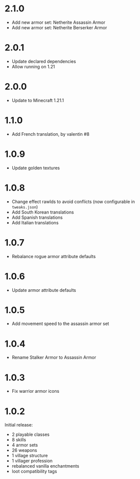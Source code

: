 # 2.1.0

- Add new armor set: Netherite Assassin Armor
- Add new armor set: Netherite Berserker Armor

# 2.0.1

- Update declared dependencies
- Allow running on 1.21

# 2.0.0

- Update to Minecraft 1.21.1

# 1.1.0

- Add French translation, by valentin #8

# 1.0.9

- Update golden textures

# 1.0.8

- Change effect rawIds to avoid conflicts (now configurable in `tweaks.json`)
- Add South Korean translations 
- Add Spanish translations
- Add Italian translations

# 1.0.7

- Rebalance rogue armor attribute defaults

# 1.0.6

- Update armor attribute defaults

# 1.0.5

- Add movement speed to the assassin armor set

# 1.0.4

- Rename Stalker Armor to Assassin Armor

# 1.0.3

- Fix warrior armor icons

# 1.0.2

Initial release:
- 2 playable classes
- 8 skills
- 4 armor sets
- 26 weapons
- 1 village structure
- 1 villager profession
- rebalanced vanilla enchantments
- loot compatibility tags

#
